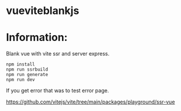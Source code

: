 # vueviteblankjs

# Information:
  Blank vue with vite ssr and server express.

```
npm install
npm run ssrbuild
npm run generate
npm run dev
```
If you get error that was to test error page.


https://github.com/vitejs/vite/tree/main/packages/playground/ssr-vue